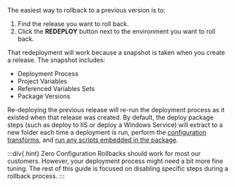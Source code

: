 The easiest way to rollback to a previous version is to:

1. Find the release you want to roll back.
2. Click the **REDEPLOY** button next to the environment you want to roll back.

That redeployment will work because a snapshot is taken when you create a release.  The snapshot includes:

- Deployment Process
- Project Variables
- Referenced Variables Sets
- Package Versions

Re-deploying the previous release will re-run the deployment process as it existed when that release was created.  By default, the deploy package steps (such as deploy to IIS or deploy a Windows Service) will extract to a new folder each time a deployment is run, perform the [configuration transforms](/docs/projects/steps/configuration-features/structured-configuration-variables-feature/), and [run any scripts embedded in the package](/docs/deployments/custom-scripts/scripts-in-packages).  

:::div{.hint}
Zero Configuration Rollbacks should work for most our customers.  However, your deployment process might need a bit more fine tuning.  The rest of this guide is focused on disabling specific steps during a rollback process.
:::